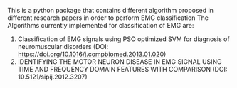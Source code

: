 This is a python package that contains different algorithm proposed in different research papers in order to perform EMG classification
The Algorithms currently implemented for classification of EMG are:
1. Classification of EMG signals using PSO optimized SVM for diagnosis of neuromuscular disorders (DOI: https://doi.org/10.1016/j.compbiomed.2013.01.020)
2. IDENTIFYING THE MOTOR NEURON DISEASE IN EMG SIGNAL USING TIME AND FREQUENCY DOMAIN FEATURES WITH COMPARISON (DOI: 10.5121/sipij.2012.3207)